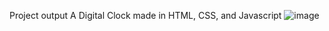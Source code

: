 Project output
A Digital Clock made in HTML, CSS, and Javascript
![image](https://github.com/user-attachments/assets/e89dc387-3795-483b-a61a-9c88a0757192)
